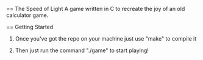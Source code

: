 == The Speed of Light
A game written in C to recreate the joy of an old calculator game.

== Getting Started

1.  Once you've got the repo on your machine just use "make" to compile it

2.  Then just run the command "./game" to start playing!


